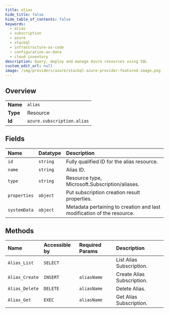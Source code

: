 ```yaml
---
title: alias
hide_title: false
hide_table_of_contents: false
keywords:
  - alias
  - subscription
  - azure    
  - stackql
  - infrastructure-as-code
  - configuration-as-data
  - cloud inventory
description: Query, deploy and manage Azure resources using SQL
custom_edit_url: null
image: /img/providers/azure/stackql-azure-provider-featured-image.png
---
```

  
    

## Overview
<table><tbody>
<tr><td><b>Name</b></td><td><code>alias</code></td></tr>
<tr><td><b>Type</b></td><td>Resource</td></tr>
<tr><td><b>Id</b></td><td><code>azure.subscription.alias</code></td></tr>
</tbody></table>

## Fields
| Name | Datatype | Description |
|:-----|:---------|:------------|
| `id` | `string` | Fully qualified ID for the alias resource. |
| `name` | `string` | Alias ID. |
| `type` | `string` | Resource type, Microsoft.Subscription/aliases. |
| `properties` | `object` | Put subscription creation result properties. |
| `systemData` | `object` | Metadata pertaining to creation and last modification of the resource. |
## Methods
| Name | Accessible by | Required Params | Description |
|:-----|:--------------|:----------------|:------------|
| `Alias_List` | `SELECT` |  | List Alias Subscription. |
| `Alias_Create` | `INSERT` | `aliasName` | Create Alias Subscription. |
| `Alias_Delete` | `DELETE` | `aliasName` | Delete Alias. |
| `Alias_Get` | `EXEC` | `aliasName` | Get Alias Subscription. |
